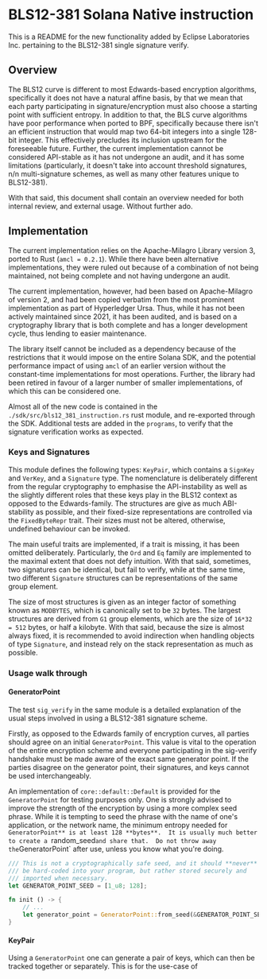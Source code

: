 # BLS12-381 Solana Native instruction

This is a README for the new functionality added by Eclipse
Laboratories Inc. pertaining to the BLS12-381 single signature verify.

## Overview
The BLS12 curve is different to most Edwards-based encryption
algorithms, specifically it does not have a natural affine basis, by
that we mean that each party participating in signature/encryption
must also choose a starting point with sufficient entropy.  In
addition to that, the BLS curve algorithms have poor performance when
ported to BPF, specifically because there isn't an efficient
instruction that would map two 64-bit integers into a single 128-bit
integer.  This effectively precludes its inclusion upstream for the
foreseeable future.  Further, the current implementation cannot be
considered API-stable as it has not undergone an audit, and it has
some limitations (particularly, it doesn't take into account threshold
signatures, n/n multi-signature schemes, as well as many other
features unique to BLS12-381).

With that said, this document shall contain an overview needed for
both internal review, and external usage.  Without further ado. 

## Implementation

The current implementation relies on the Apache-Milagro Library
version 3, ported to Rust (`amcl = 0.2.1`).  While there have been
alternative implementations, they were ruled out because of a
combination of not being maintained, not being complete and not having
undergone an audit. 

The current implementation, however, had been based on Apache-Milagro
of version 2, and had been copied verbatim from the most prominent
implementation as part of Hyperledger Ursa.  Thus, while it has not
been actively maintained since 2021, it has been audited, and is based
on a cryptography library that is both complete and has a longer
development cycle, thus lending to easier maintenance. 

The library itself cannot be included as a dependency because of the
restrictions that it would impose on the entire Solana SDK, and the
potential performance impact of using `amcl` of an earlier version
without the constant-time implementations for most operations.
Further, the library had been retired in favour of a larger number of
smaller implementations, of which this can be considered one.

Almost all of the new code is contained in the
`./sdk/src/bls12_381_instruction.rs` rust module, and re-exported
through the SDK.  Additional tests are added in the `programs`, to
verify that the signature verification works as expected.

### Keys and Signatures

This module defines the following types: `KeyPair`, which contains a
`SignKey` and `VerKey`, and a `Signature` type.  The nomenclature is
deliberately different from the regular cryptography to emphasise the
API-instability as well as the slightly different roles that these
keys play in the BLS12 context as opposed to the Edwards-family.  The
structures are give as much ABI-stability as possible, and their
fixed-size representations are controlled via the `FixedByteRepr`
trait.  Their sizes must not be altered, otherwise, undefined
behaviour can be invoked. 

The main useful traits are implemented, if a trait is missing, it has
been omitted deliberately.  Particularly, the `Ord` and `Eq` family
are implemented to the maximal extent that does not defy intuition.
With that said, sometimes, two signatures can be identical, but fail
to verify, while at the same time, two different `Signature`
structures can be representations of the same group element. 

The size of most structures is given as an integer factor of something
known as `MODBYTES`, which is canonically set to be `32` bytes.  The
largest structures are derived from `G1` group elements, which are the
size of `16*32 = 512` bytes, or half a kilobyte. With that said,
because the size is almost always fixed, it is recommended to avoid
indirection when handling objects of type `Signature`, and instead
rely on the stack representation as much as possible. 


### Usage walk through

#### GeneratorPoint

The test `sig_verify` in the same module is a detailed explanation of
the usual steps involved in using a BLS12-381 signature scheme.

Firstly, as opposed to the Edwards family of encryption curves, all
parties should agree on an initial `GeneratorPoint`.  This value is
vital to the operation of the entire encryption scheme and everyone
participating in the sig-verify handshake must be made aware of the
exact same generator point.  If the parties disagree on the generator
point, their signatures, and keys cannot be used interchangeably.

An implementation of `core::default::Default` is provided for the
`GeneratorPoint` for testing purposes only.  One is strongly advised
to improve the strength of the encryption by using a more complex seed
phrase.  While it is tempting to seed the phrase with the name of
one's application, or the network name, the minimum entropy needed for
`GeneratorPoint** is at least 128 **bytes**.  It is usually much
better to create a `random_seed` and share that.  Do not throw away
the `GeneratorPoint` after use, unless you know what you're doing. 

```rust
/// This is not a cryptographically safe seed, and it should **never**
/// be hard-coded into your program, but rather stored securely and
/// imported when necessary.
let GENERATOR_POINT_SEED = [1_u8; 128];

fn init () -> {
    // ...
    let generator_point = GeneratorPoint::from_seed(&GENERATOR_POINT_SEED);
}

```

#### KeyPair

Using a `GeneratorPoint` one can generate a pair of keys, which can
then be tracked together or separately. This is for the use-case of 

